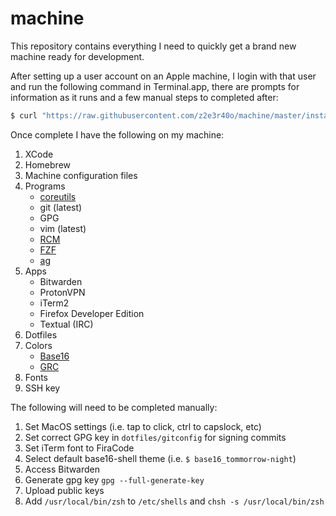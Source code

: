 # machine

This repository contains everything I need to quickly get a brand new machine ready for development.

After setting up a user account on an Apple machine, I login with that user and run the following
command in Terminal.app, there are prompts for information as it runs and a few manual steps to completed after:

```zsh
$ curl "https://raw.githubusercontent.com/z2e3r40o/machine/master/install.sh" | zsh
```

Once complete I have the following on my machine:

1. XCode
2. Homebrew
3. Machine configuration files
4. Programs
    - [coreutils](https://www.gnu.org/software/coreutils/)
    - git (latest)
    - GPG
    - vim (latest)
    - [RCM](https://github.com/thoughtbot/rcm)
    - [FZF](https://github.com/junegunn/fzf)
    - [ag](https://github.com/ggreer/the_silver_searcher)
5. Apps
    - Bitwarden
    - ProtonVPN
    - iTerm2
    - Firefox Developer Edition
    - Textual (IRC)
6. Dotfiles
7. Colors
    - [Base16](https://github.com/chriskempson/base16-shell)
    - [GRC](https://github.com/garabik/gr://github.com/garabik/grc)
8. Fonts
9. SSH key

The following will need to be completed manually:

1. Set MacOS settings (i.e. tap to click, ctrl to capslock, etc)
2. Set correct GPG key in `dotfiles/gitconfig` for signing commits
3. Set iTerm font to FiraCode
4. Select default base16-shell theme (i.e. `$ base16_tommorrow-night`)
5. Access Bitwarden
6. Generate gpg key `gpg --full-generate-key`
7. Upload public keys
8. Add `/usr/local/bin/zsh` to `/etc/shells` and `chsh -s /usr/local/bin/zsh`
